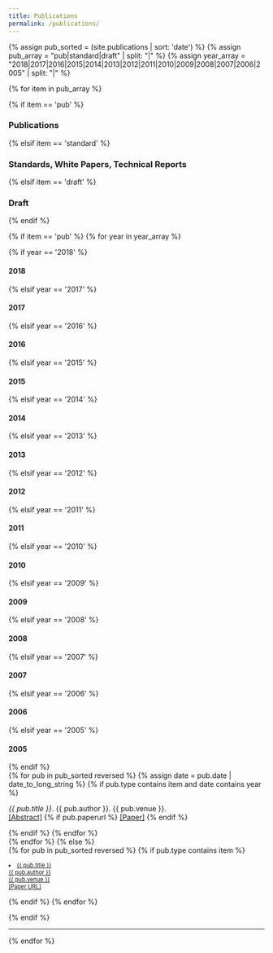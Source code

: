 ```yaml
---
title: Publications
permalink: /publications/
---
```


{% assign pub_sorted = (site.publications | sort: 'date') %}
{% assign pub_array = "pub|standard|draft" | split: "|" %}
{% assign year_array = "2018|2017|2016|2015|2014|2013|2012|2011|2010|2009|2008|2007|2006|2005" | split: "|" %}

{% for item in pub_array %}

<div class="pos_header">
{% if item == 'pub' %}
<h3>Publications</h3>
{% elsif item == 'standard' %}
<h3>Standards, White Papers, Technical Reports</h3>
{% elsif item == 'draft' %}
<h3>Draft</h3>
{% endif %}
</div>

{% if item == 'pub' %}
{% for year in year_array %}
<div class="pos_header">
{% if year == '2018' %}
    <h4>2018</h4>
{% elsif year == '2017' %}
    <h4>2017</h4>
{% elsif year == '2016' %}
    <h4>2016</h4>
{% elsif year == '2015' %}
    <h4>2015</h4>
{% elsif year == '2014' %}
    <h4>2014</h4>
{% elsif year == '2013' %}
    <h4>2013</h4>
{% elsif year == '2012' %}
    <h4>2012</h4>
{% elsif year == '2011' %}
    <h4>2011</h4>
{% elsif year == '2010' %}
    <h4>2010</h4>
{% elsif year == '2009' %}
    <h4>2009</h4>
{% elsif year == '2008' %}
    <h4>2008</h4>
{% elsif year == '2007' %}
    <h4>2007</h4>
{% elsif year == '2006' %}
    <h4>2006</h4>
{% elsif year == '2005' %}
    <h4>2005</h4>
{% endif %}
</div>
<div class="content list people" align="left">
{% for pub in pub_sorted reversed %}
{% assign date = pub.date | date_to_long_string %}
{% if pub.type contains item and date contains year %}
<div class="list-item-pub">
    <p class="list-post-title" align="left">
        <em>{{ pub.title }}</em>. {{ pub.author }}. {{ pub.venue }}.<br>
        <a class="name" href="{{ site.baseurl }}{{ pub.url }}">[Abstract]</a>
        {% if pub.paperurl %} 
        <a href="{{ pub.paperurl }}">[Paper]</a>
        {% endif %}
    </p>
</div>
{% endif %}
{% endfor %}
</div>
{% endfor %}
{% else %}
<div class="content list people" align="left">
{% for pub in pub_sorted reversed %}
{% if pub.type contains item %}
<div class="list-item-pub">
<p class="list-post-title" align="left">
<dl style="font-size:0.7rem;"><li><a class="name" href="{{ site.baseurl }}{{ pub.url }}">
{{ pub.title }}<br>{{ pub.author }}<br>{{ pub.venue }}</a><br><a href="{{ pub.paperurl }}">[Paper URL]</a></li></dl>
</p></div>
{% endif %}
{% endfor %}
</div>

{% endif %}

<hr>
{% endfor %}
